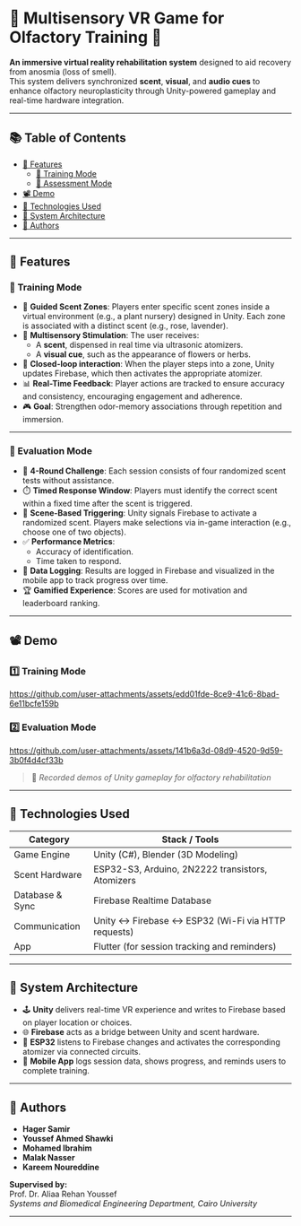 # 🌸 Multisensory VR Game for Olfactory Training 🧠

**An immersive virtual reality rehabilitation system** designed to aid recovery from anosmia (loss of smell).  
This system delivers synchronized **scent**, **visual**, and **audio cues** to enhance olfactory neuroplasticity through Unity-powered gameplay and real-time hardware integration.

---

## 📚 Table of Contents

- [🎯 Features](#-features)
  - [🧠 Training Mode](#-training-mode)
  - [🧪 Assessment Mode](#-assessment-mode)
- [📽️ Demo](#-demo)
- [🧠 Technologies Used](#-technologies-used)
- [🔧 System Architecture](#-system-architecture)
- [👥 Authors](#-authors)

---

## 🎯 Features

### 🧠 Training Mode

- 🌺 **Guided Scent Zones**: Players enter specific scent zones inside a virtual environment (e.g., a plant nursery) designed in Unity. Each zone is associated with a distinct scent (e.g., rose, lavender).
- 🧠 **Multisensory Stimulation**: The user receives:
  - A **scent**, dispensed in real time via ultrasonic atomizers.
  - A **visual cue**, such as the appearance of flowers or herbs.
- 🔁 **Closed-loop interaction**: When the player steps into a zone, Unity updates Firebase, which then activates the appropriate atomizer.
- 📊 **Real-Time Feedback**: Player actions are tracked to ensure accuracy and consistency, encouraging engagement and adherence.
- 🎮 **Goal**: Strengthen odor-memory associations through repetition and immersion.

---

### 🧪 Evaluation Mode

- 🎯 **4-Round Challenge**: Each session consists of four randomized scent tests without assistance.
- ⏱️ **Timed Response Window**: Players must identify the correct scent within a fixed time after the scent is triggered.
- 🔄 **Scene-Based Triggering**: Unity signals Firebase to activate a randomized scent. Players make selections via in-game interaction (e.g., choose one of two objects).
- ✅ **Performance Metrics**:
  - Accuracy of identification.
  - Time taken to respond.
- 📱 **Data Logging**: Results are logged in Firebase and visualized in the mobile app to track progress over time.
- 🏆 **Gamified Experience**: Scores are used for motivation and leaderboard ranking.

---

## 📽️ Demo
### 1️⃣ Training Mode


https://github.com/user-attachments/assets/edd01fde-8ce9-41c6-8bad-6e11bcfe159b


### 2️⃣ Evaluation Mode
      

https://github.com/user-attachments/assets/141b6a3d-08d9-4520-9d59-3b0f4d4cf33b



> 🎥 _Recorded demos of Unity gameplay for olfactory rehabilitation_

---

## 🧠 Technologies Used

| Category            | Stack / Tools                                      |
|---------------------|----------------------------------------------------|
| Game Engine         | Unity (C#), Blender (3D Modeling)                  |
| Scent Hardware      | ESP32-S3, Arduino, 2N2222 transistors, Atomizers   |
| Database & Sync     | Firebase Realtime Database                         |
| Communication       | Unity ↔ Firebase ↔ ESP32 (Wi-Fi via HTTP requests) |
| App                 | Flutter (for session tracking and reminders)       |

---

## 🔧 System Architecture

- 🕹️ **Unity** delivers real-time VR experience and writes to Firebase based on player location or choices.
- 🌐 **Firebase** acts as a bridge between Unity and scent hardware.
- 💨 **ESP32** listens to Firebase changes and activates the corresponding atomizer via connected circuits.
- 📱 **Mobile App** logs session data, shows progress, and reminds users to complete training.

---

## 👥 Authors

- **Hager Samir**
- **Youssef Ahmed Shawki**
- **Mohamed Ibrahim**
- **Malak Nasser**
- **Kareem Noureddine**

**Supervised by:**  
Prof. Dr. Aliaa Rehan Youssef  
_Systems and Biomedical Engineering Department, Cairo University_

---
